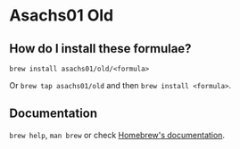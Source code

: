 # Asachs01 Old

## How do I install these formulae?

`brew install asachs01/old/<formula>`

Or `brew tap asachs01/old` and then `brew install <formula>`.

## Documentation

`brew help`, `man brew` or check [Homebrew's documentation](https://docs.brew.sh).
